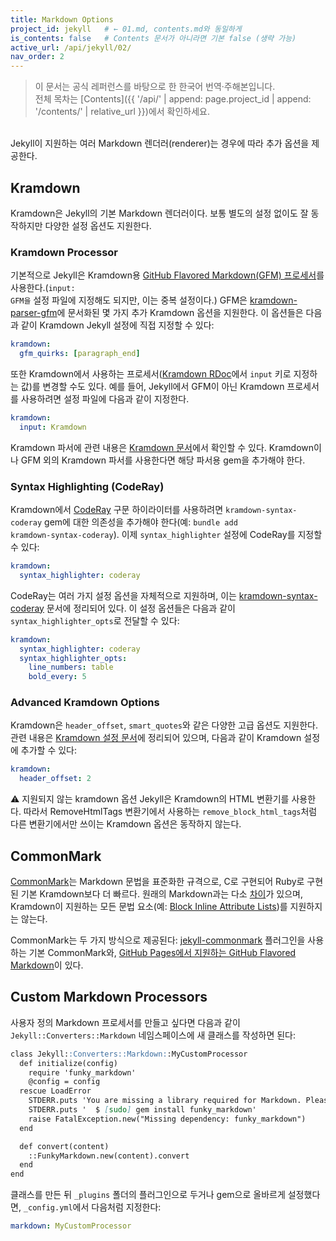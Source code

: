 ```yaml
---
title: Markdown Options
project_id: jekyll   # ← 01.md, contents.md와 동일하게
is_contents: false   # Contents 문서가 아니라면 기본 false (생략 가능)
active_url: /api/jekyll/02/
nav_order: 2  
---
```


> 이 문서는 공식 레퍼런스를 바탕으로 한 한국어 번역·주해본입니다.  
> 전체 목차는 [Contents]({{ '/api/' | append: page.project_id | append: '/contents/' | relative_url }})에서 확인하세요.

<br>
Jekyll이 지원하는 여러 Markdown 렌더러(renderer)는 경우에 따라 추가 옵션을 제공한다.

## Kramdown
Kramdown은 Jekyll의 기본 Markdown 렌더러이다. 보통 별도의 설정 없이도 잘 동작하지만 다양한 설정 옵션도 지원한다.

### Kramdown Processor
기본적으로 Jekyll은 Kramdown용 [GitHub Flavored Markdown(GFM) 프로세서](https://github.com/kramdown/parser-gfm)를 사용한다.(<code class="code-inline">input: GFM을</code> 설정 파일에 지정해도 되지만, 이는 중복 설정이다.) GFM은 [kramdown-parser-gfm](https://github.com/kramdown/parser-gfm)에 문서화된 몇 가지 추가 Kramdown 옵션을 지원한다. 이 옵션들은 다음과 같이 Kramdown Jekyll 설정에 직접 지정할 수 있다:

```yaml
kramdown:
  gfm_quirks: [paragraph_end]
```

또한 Kramdown에서 사용하는 프로세서([Kramdown RDoc](https://kramdown.gettalong.org/rdoc/Kramdown/Document.html#method-c-new)에서 <code class="code-inline">input</code> 키로 지정하는 값)를 변경할 수도 있다. 예를 들어, Jekyll에서 GFM이 아닌 Kramdown 프로세서를 사용하려면 설정 파일에 다음과 같이 지정한다.

```yaml
kramdown:
  input: Kramdown
```

Kramdown 파서에 관련 내용은 [Kramdown 문서](https://kramdown.gettalong.org/parser/kramdown.html)에서 확인할 수 있다. Kramdown이나 GFM 외의 Kramdown 파서를 사용한다면 해당 파서용 gem을 추가해야 한다.

### Syntax Highlighting (CodeRay)
Kramdown에서 [CodeRay](https://coderay.rubychan.de/) 구문 하이라이터를 사용하려면 <code class="code-inline">kramdown-syntax-coderay</code> gem에 대한 의존성을 추가해야 한다(예: <code class="code-inline">bundle add kramdown-syntax-coderay</code>). 이제 <code class="code-inline">syntax_highlighter</code> 설정에 CodeRay를 지정할 수 있다:

```yaml
kramdown:
  syntax_highlighter: coderay
```

CodeRay는 여러 가지 설정 옵션을 자체적으로 지원하며, 이는 [kramdown-syntax-coderay](https://github.com/kramdown/syntax-coderay) 문서에 정리되어 있다. 이 설정 옵션들은 다음과 같이 <code class="code-inline">syntax_highlighter_opts</code>로 전달할 수 있다:

```yaml
kramdown:
  syntax_highlighter: coderay
  syntax_highlighter_opts:
    line_numbers: table
    bold_every: 5
```

### Advanced Kramdown Options
Kramdown은 <code class="code-inline">header_offset</code>, <code class="code-inline">smart_quotes</code>와 같은 다양한 고급 옵션도 지원한다. 관련 내용은 [Kramdown 설정 문서](https://kramdown.gettalong.org/options.html)에 정리되어 있으며, 다음과 같이 Kramdown 설정에 추가할 수 있다:

```yaml
kramdown:
  header_offset: 2
```

<div class="red-caution"  markdown="1">
⚠️ 지원되지 않는 kramdown 옵션
Jekyll은 Kramdown의 HTML 변환기를 사용한다. 따라서 RemoveHtmlTags 변환기에서 사용하는 <code class="code-inline">remove_block_html_tags</code>처럼 다른 변환기에서만 쓰이는 Kramdown 옵션은 동작하지 않는다.
</div>

## CommonMark
[CommonMark](https://commonmark.org/)는 Markdown 문법을 표준화한 규격으로, C로 구현되어 Ruby로 구현된 기본 Kramdown보다 더 빠르다. 원래의 Markdown과는 다소 [차이](https://github.com/commonmark/commonmark-spec#differences-from-original-markdown)가 있으며, Kramdown이 지원하는 모든 문법 요소(예: [Block Inline Attribute Lists](https://kramdown.gettalong.org/syntax.html#block-ials))를 지원하지는 않는다.

CommonMark는 두 가지 방식으로 제공된다: [jekyll-commonmark](https://github.com/jekyll/jekyll-commonmark) 플러그인을 사용하는 기본 CommonMark와, [GitHub Pages에서 지원하는 GitHub Flavored Markdown](https://github.com/github/jekyll-commonmark-ghpages)이 있다.

## Custom Markdown Processors
사용자 정의 Markdown 프로세서를 만들고 싶다면 다음과 같이 <code class="code-inline">Jekyll::Converters::Markdown</code> 네임스페이스에 새 클래스를 작성하면 된다:

```markdown
class Jekyll::Converters::Markdown::MyCustomProcessor
  def initialize(config)
    require 'funky_markdown'
    @config = config
  rescue LoadError
    STDERR.puts 'You are missing a library required for Markdown. Please run:'
    STDERR.puts '  $ [sudo] gem install funky_markdown'
    raise FatalException.new("Missing dependency: funky_markdown")
  end

  def convert(content)
    ::FunkyMarkdown.new(content).convert
  end
end
```

클래스를 만든 뒤 <code class="code-inline">_plugins</code> 폴더의 플러그인으로 두거나 gem으로 올바르게 설정했다면, <code class="code-inline">_config.yml</code>에서 다음처럼 지정한다:

```yaml
markdown: MyCustomProcessor
```
